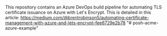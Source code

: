 This repository contains an Azure DevOps build pipeline for automating TLS certificate issuance on Azure with Let's Encrypt. This is detailed in this article: https://medium.com/@brentrobinson5/automating-certificate-management-with-azure-and-lets-encrypt-fee6729e2b78
"# posh-acme-azure-example" 
